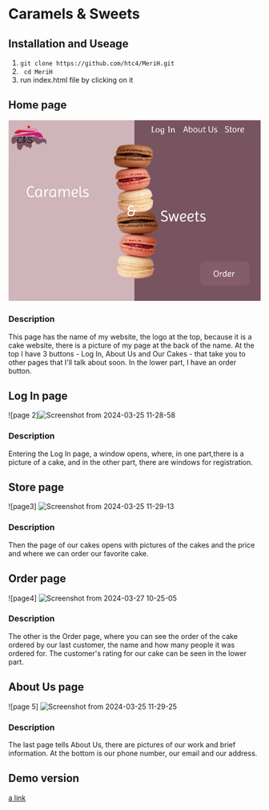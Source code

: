 # Caramels & Sweets

## Installation and Useage
1. ```git clone https://github.com/htc4/MeriH.git```
2. ``` cd MeriH```
3. run index.html file by  clicking on it

## Home page
![alt text](<./image/Screenshot from 2024-02-20 09-47-33.png>)

### Description
This page has the name of my website, the logo at the top, because it is a cake website, 
there is a picture of my page at the back of the name. At the top I have 3 buttons - Log In,
About Us and Our Cakes - that take you to other pages that I'll talk about soon.
In the lower part, I have an order button.

## Log In page
![page 2]![Screenshot from 2024-03-25 11-28-58](https://github.com/htc4/MeriH/assets/159127762/d49949d7-22ec-4954-a3b4-d115b341dd57)

### Description
Entering the Log In page, a window opens, where, in one part,there is a picture of a cake,
and in the other part, there are windows for registration․

## Store page
![page3] ![Screenshot from 2024-03-25 11-29-13](https://github.com/htc4/MeriH/assets/159127762/a056c7ba-f68f-44f0-912f-d120463fbe90)


### Description
Then the page of our cakes opens with pictures of the cakes and the price
and where we can order our favorite cake.

## Order page
![page4]  ![Screenshot from 2024-03-27 10-25-05](https://github.com/htc4/MeriH/assets/159127762/20b9325a-e224-42b6-ab9c-5014a0f4048c)
### Description
The other is the Order page, where you can see the order of the
cake ordered by our last customer, the name and how many people
it was ordered for. The customer's rating for our cake can be seen in the lower part.

## About Us page
![page 5] ![Screenshot from 2024-03-25 11-29-25](https://github.com/htc4/MeriH/assets/159127762/ab611ec7-3f6f-4b4b-85df-0ecd17ab0db4)

### Description
The last page tells About Us, there are pictures of our
work and brief information. At the bottom is our phone
number, our email and our address.

## Demo version
[a link](https://www.figma.com/proto/4HKXC8HGMSTs4PuVJgAfje/Untitled?type=design&node-id=700-5&t=MZwBUMu2PG0t2Pjy-0&scaling=min-zoom&page-id=700%3A2&starting-point-node-id=700%3A5&prev-org-id=external-teams)

